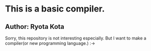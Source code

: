# This is a basic compiler.

## Author: Ryota Kota

Sorry, this repository is not interesting especially.
But I want to make a compiler(or new programming language.) :->
